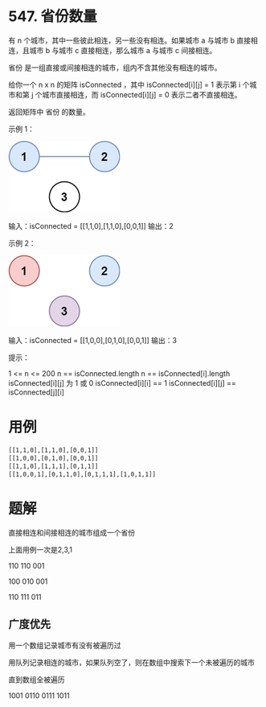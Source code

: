 # 547. 省份数量
有 n 个城市，其中一些彼此相连，另一些没有相连。如果城市 a 与城市 b 直接相连，且城市 b 与城市 c 直接相连，那么城市 a 与城市 c 间接相连。

省份 是一组直接或间接相连的城市，组内不含其他没有相连的城市。

给你一个 n x n 的矩阵 isConnected ，其中 isConnected[i][j] = 1 表示第 i 个城市和第 j 个城市直接相连，而 isConnected[i][j] = 0 表示二者不直接相连。

返回矩阵中 省份 的数量。

 

示例 1：

![](./q547_1.jpg)

输入：isConnected = [[1,1,0],[1,1,0],[0,0,1]]
输出：2

示例 2：

![](./q547_2.jpg)

输入：isConnected = [[1,0,0],[0,1,0],[0,0,1]]
输出：3
 

提示：

1 <= n <= 200
n == isConnected.length
n == isConnected[i].length
isConnected[i][j] 为 1 或 0
isConnected[i][i] == 1
isConnected[i][j] == isConnected[j][i]

# 用例
```
[[1,1,0],[1,1,0],[0,0,1]]
[[1,0,0],[0,1,0],[0,0,1]]
[[1,1,0],[1,1,1],[0,1,1]]
[[1,0,0,1],[0,1,1,0],[0,1,1,1],[1,0,1,1]]
```

# 题解

直接相连和间接相连的城市组成一个省份

上面用例一次是2,3,1

110
110
001

100
010
001

110
111
011

## 广度优先

用一个数组记录城市有没有被遍历过

用队列记录相连的城市，如果队列空了，则在数组中搜索下一个未被遍历的城市

直到数组全被遍历

1001
0110
0111
1011